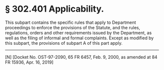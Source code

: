 # § 302.401   Applicability.

This subpart contains the specific rules that apply to Department proceedings to enforce the provisions of the Statute, and the rules, regulations, orders and other requirements issued by the Department, as well as the filing of informal and formal complaints. Except as modified by this subpart, the provisions of subpart A of this part apply. 



---

[N] [Docket No. OST-97-2090, 65 FR 6457, Feb. 9, 2000, as amended at 84 FR 15936, Apr. 16, 2019] 




